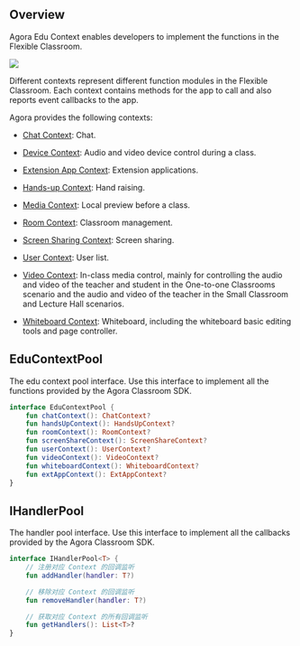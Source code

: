 ## Overview

Agora Edu Context enables developers to implement the functions in the Flexible Classroom.

![](https://web-cdn.agora.io/docs-files/1619696813295)

Different contexts represent different function modules in the Flexible Classroom. Each context contains methods for the app to call and also reports event callbacks to the app.

Agora provides the following contexts:

- [Chat Context](/en/agora-class/edu_context_api_ref_android_chat?platform=Android): Chat.
- [Device Context](/en/agora-class/edu_context_api_ref_android_device?platform=Android): Audio and video device control during a class.
- [Extension App Context](): Extension applications.
- [Hands-up Context](/en/agora-class/edu_context_api_ref_android_handsup?platform=Android): Hand raising.
- [Media Context](): Local preview before a class.

- [Room Context](/en/agora-class/edu_context_api_ref_android_room?platform=Android): Classroom management.
- [Screen Sharing Context](en/agora-class/edu_context_api_ref_android_screensharing?platform=Android): Screen sharing.
- [User Context](/en/agora-class/edu_context_api_ref_android_userlist?platform=Android): User list.
- [Video Context](/en/agora-class/edu_context_api_ref_android_video?platform=Android): In-class media control, mainly for controlling the audio and video of the teacher and student in the One-to-one Classrooms scenario and the audio and video of the teacher in the Small Classroom and Lecture Hall scenarios.
- [Whiteboard Context](/en/agora-class/edu_context_api_ref_android_whiteboard?platform=Android): Whiteboard, including the whiteboard basic editing tools and page controller.

## EduContextPool

The edu context pool interface. Use this interface to implement all the functions provided by the Agora Classroom SDK.

```kotlin
interface EduContextPool {
    fun chatContext(): ChatContext?
    fun handsUpContext(): HandsUpContext?
    fun roomContext(): RoomContext?
    fun screenShareContext(): ScreenShareContext?
    fun userContext(): UserContext?
    fun videoContext(): VideoContext?
    fun whiteboardContext(): WhiteboardContext?
    fun extAppContext(): ExtAppContext?
}
```

## IHandlerPool

The handler pool interface. Use this interface to implement all the callbacks provided by the Agora Classroom SDK.

```kotlin
interface IHandlerPool<T> {
    // 注册对应 Context 的回调监听
    fun addHandler(handler: T?)

    // 移除对应 Context 的回调监听
    fun removeHandler(handler: T?)

    // 获取对应 Context 的所有回调监听
    fun getHandlers(): List<T>?
}
```
